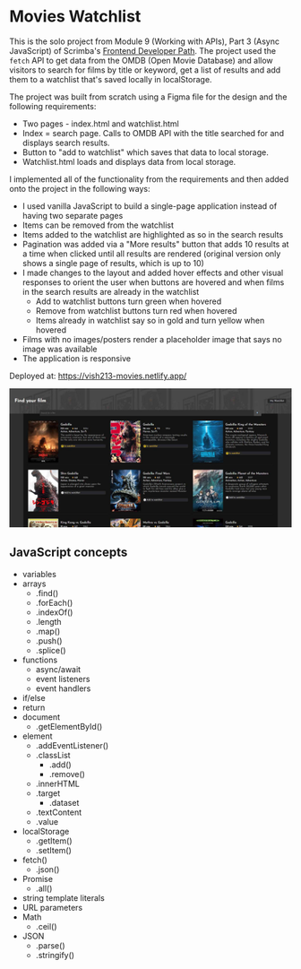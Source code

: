 # Movies Watchlist

This is the solo project from Module 9 (Working with APIs), Part 3 (Async JavaScript) of Scrimba's [Frontend Developer Path](https://scrimba.com/learn/frontend). The project used the `fetch` API to get data from the OMDB (Open Movie Database) and allow visitors to search for films by title or keyword, get a list of results and add them to a watchlist that's saved locally in localStorage.

The project was built from scratch using a Figma file for the design and the following requirements:

- Two pages - index.html and watchlist.html
- Index = search page. Calls to OMDB API with the title searched for and displays search results.
- Button to "add to watchlist" which saves that data to local storage.
- Watchlist.html loads and displays data from local storage.

I implemented all of the functionality from the requirements and then added onto the project in the following ways:

- I used vanilla JavaScript to build a single-page application instead of having two separate pages
- Items can be removed from the watchlist
- Items added to the watchlist are highlighted as so in the search results
- Pagination was added via a "More results" button that adds 10 results at a time when clicked until all results are rendered (original version only shows a single page of results, which is up to 10)
- I made changes to the layout and added hover effects and other visual responses to orient the user when buttons are hovered and when films in the search results are already in the watchlist
    - Add to watchlist buttons turn green when hovered
    - Remove from watchlist buttons turn red when hovered
    - Items already in watchlist say so in gold and turn yellow when hovered
- Films with no images/posters render a placeholder image that says no image was available
- The application is responsive

Deployed at: https://vish213-movies.netlify.app/

![](./img/screenshot.jpg)

## JavaScript concepts

- variables
- arrays
    - .find()
    - .forEach()
    - .indexOf()
    - .length
    - .map()
    - .push()
    - .splice()
- functions
    - async/await
    - event listeners
    - event handlers
- if/else
- return
- document
    - .getElementById()
- element
    - .addEventListener()
    - .classList
        - .add()
        - .remove()
    - .innerHTML
    - .target
        - .dataset
    - .textContent
    - .value
- localStorage
    - .getItem()
    - .setItem()
- fetch()
    - .json()
- Promise
    - .all()
- string template literals
- URL parameters
- Math
    - .ceil()
- JSON
    - .parse()
    - .stringify()